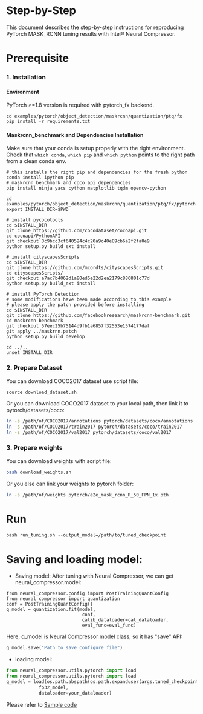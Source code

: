 Step-by-Step
============

This document describes the step-by-step instructions for reproducing PyTorch MASK_RCNN tuning results with Intel® Neural Compressor.

# Prerequisite

### 1. Installation

#### Environment

PyTorch >=1.8 version is required with pytorch_fx backend.


```shell
cd examples/pytorch/object_detection/maskrcnn/quantization/ptq/fx
pip install -r requirements.txt
```

#### Maskrcnn_benchmark and Dependencies Installation

Make sure that your conda is setup properly with the right environment. Check that `which conda`, `which pip` and `which python` points to the right path from a clean conda env.
```shell
# this installs the right pip and dependencies for the fresh python
conda install ipython pip
# maskrcnn_benchmark and coco api dependencies
pip install ninja yacs cython matplotlib tqdm opencv-python

cd examples/pytorch/object_detection/maskrcnn/quantization/ptq/fx/pytorch
export INSTALL_DIR=$PWD

# install pycocotools
cd $INSTALL_DIR
git clone https://github.com/cocodataset/cocoapi.git
cd cocoapi/PythonAPI
git checkout 8c9bcc3cf640524c4c20a9c40e89cb6a2f2fa0e9
python setup.py build_ext install

# install cityscapesScripts
cd $INSTALL_DIR
git clone https://github.com/mcordts/cityscapesScripts.git
cd cityscapesScripts/
git checkout a7ac7b4062d1a80ed5e22d2ea2179c886801c77d
python setup.py build_ext install

# install PyTorch Detection
# some modifications have been made according to this example
# please apply the patch provided before installing
cd $INSTALL_DIR
git clone https://github.com/facebookresearch/maskrcnn-benchmark.git
cd maskrcnn-benchmark
git checkout 57eec25b75144d9fb1a6857f32553e1574177daf
git apply ../maskrnn.patch
python setup.py build develop

cd ../..
unset INSTALL_DIR
```

### 2. Prepare Dataset

You can download COCO2017 dataset use script file:

```
source download_dataset.sh
```

Or you can download COCO2017 dataset to your local path, then link it to pytorch/datasets/coco:

```bash
ln -s /path/of/COCO2017/annotations pytorch/datasets/coco/annotations
ln -s /path/of/COCO2017/train2017 pytorch/datasets/coco/train2017
ln -s /path/of/COCO2017/val2017 pytorch/datasets/coco/val2017
```

### 3. Prepare weights

You can download weights with script file:

```bash
bash download_weights.sh
```

Or you else can link your weights to pytorch folder:

```bash
ln -s /path/of/weights pytorch/e2e_mask_rcnn_R_50_FPN_1x.pth
```

# Run

```shell
bash run_tuning.sh --output_model=/path/to/tuned_checkpoint
```

# Saving and loading model:

* Saving model:
  After tuning with Neural Compressor, we can get neural_compressor.model:

```
from neural_compressor.config import PostTrainingQuantConfig
from neural_compressor import quantization
conf = PostTrainingQuantConfig()
q_model = quantization.fit(model,
                            conf,
                            calib_dataloader=cal_dataloader,
                            eval_func=eval_func)
```
Here, q_model is Neural Compressor model class, so it has "save" API:

```python
q_model.save("Path_to_save_configure_file")
```

* loading model:

```python
from neural_compressor.utils.pytorch import load
from neural_compressor.utils.pytorch import load
q_model = load(os.path.abspath(os.path.expanduser(args.tuned_checkpoint)),
            fp32_model,
            dataloader=your_dataloader)
```
Please refer to [Sample code](./pytorch/tools/test_net.py)
